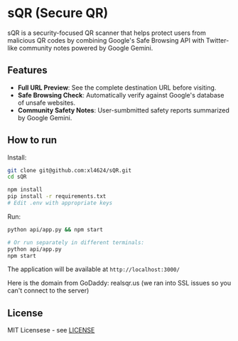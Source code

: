 # sQR (Secure QR)

sQR is a security-focused QR scanner that helps protect users from malicious QR codes by combining Google's Safe Browsing API with Twitter-like community notes powered by Google Gemini.

## Features
* **Full URL Preview**: See the complete destination URL before visiting.
* **Safe Browsing Check**: Automatically verify against Google's database of unsafe websites.
* **Community Safety Notes**: User-sumbmitted safety reports summarized by Google Gemini.

## How to run
Install:
```bash
git clone git@github.com:xl4624/sQR.git
cd sQR

npm install
pip install -r requirements.txt
# Edit .env with appropriate keys
```

Run:
```bash
python api/app.py && npm start

# Or run separately in different terminals:
python api/app.py
npm start
```

The application will be available at `http://localhost:3000/`

Here is the domain from GoDaddy: realsqr.us (we ran into SSL issues so you can't connect to the server)

## License

MIT Licensese - see [LICENSE](LICENSE)

